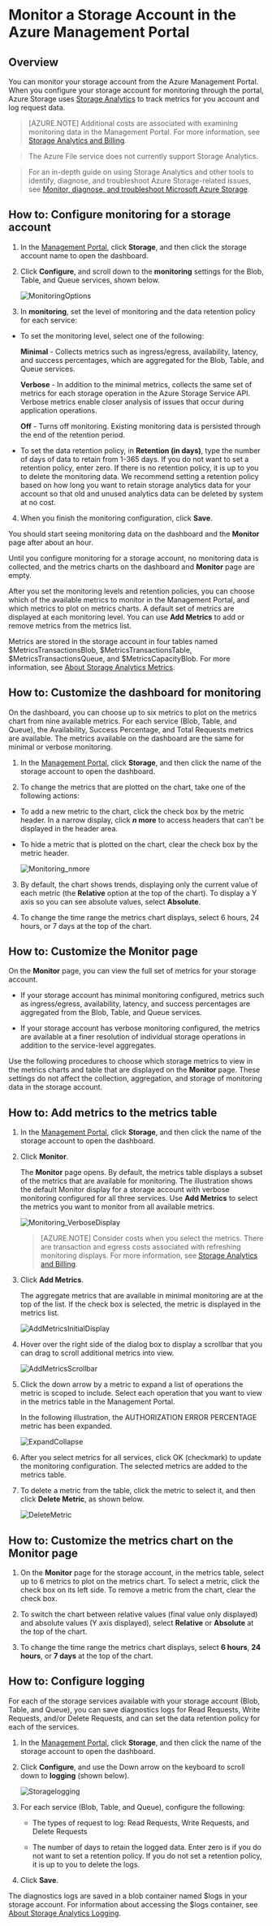 <properties 
	pageTitle="How to monitor a storage account | Microsoft Azure" 
	description="Learn how to monitor a storage account in Azure by using the Management Portal." 
	services="storage" 
	documentationCenter="" 
	authors="tamram" 
	manager="adinah" 
	editor="cgronlun"/>

<tags 
	ms.service="storage" 
	ms.workload="storage" 
	ms.tgt_pltfrm="na" 
	ms.devlang="na" 
	ms.topic="article" 
	ms.date="11/17/2014" 
	ms.author="tamram"/>

# Monitor a Storage Account in the Azure Management Portal

## Overview

You can monitor your storage account from the Azure Management Portal. When you configure your storage account for monitoring through the portal, Azure Storage uses [Storage Analytics](http://msdn.microsoft.com/library/azure/hh343270.aspx) to track metrics for you account and log request data. 

> [AZURE.NOTE] Additional costs are associated with examining monitoring data in the Management Portal. For more information, see <a href="http://msdn.microsoft.com/library/windowsazure/hh360997.aspx">Storage Analytics and Billing</a>. <br />

> The Azure File service does not currently support Storage Analytics.

> For an in-depth guide on using Storage Analytics and other tools to identify, diagnose, and troubleshoot Azure Storage-related issues, see [Monitor, diagnose, and troubleshoot Microsoft Azure Storage](../storage-monitoring-diagnosing-troubleshooting/).


## How to: Configure monitoring for a storage account

1. In the [Management Portal](https://manage.windowsazure.com/), click **Storage**, and then click the storage account name to open the dashboard.

2. Click **Configure**, and scroll down to the **monitoring** settings for the Blob, Table, and Queue services, shown below.

	![MonitoringOptions](./media/storage-monitor-storage-account/Storage_MonitoringOptions.png)

3. In **monitoring**, set the level of monitoring and the data retention policy for each service:

-  To set the monitoring level, select one of the following:

      **Minimal** - Collects metrics such as ingress/egress, availability, latency, and success percentages, which are aggregated for the Blob, Table, and Queue services.

      **Verbose** - In addition to the minimal metrics, collects the same set of metrics for each storage operation in the Azure Storage Service API. Verbose metrics enable closer analysis of issues that occur during application operations. 

      **Off** - Turns off monitoring. Existing monitoring data is persisted through the end of the retention period.

- To set the data retention policy, in **Retention (in days)**, type the number of days of data to retain from 1-365 days. If you do not want to set a retention policy, enter zero. If there is no retention policy, it is up to you to delete the monitoring data. We recommend setting a retention policy based on how long you want to retain storage analytics data for your account so that old and unused analytics data can be deleted by system at no cost.

4. When you finish the monitoring configuration, click **Save**.

You should start seeing monitoring data on the dashboard and the **Monitor** page after about an hour.

Until you configure monitoring for a storage account, no monitoring data is collected, and the metrics charts on the dashboard and **Monitor** page are empty.

After you set the monitoring levels and retention policies, you can choose which of the available metrics to monitor in the Management Portal, and which metrics to plot on metrics charts. A default set of metrics are displayed at each monitoring level. You can use **Add Metrics** to add or remove metrics from the metrics list.

Metrics are stored in the storage account in four tables named $MetricsTransactionsBlob, $MetricsTransactionsTable, $MetricsTransactionsQueue, and $MetricsCapacityBlob. For more information, see [About Storage Analytics Metrics](http://msdn.microsoft.com/library/windowsazure/hh343258.aspx).


## How to: Customize the dashboard for monitoring

On the dashboard, you can choose up to six metrics to plot on the metrics chart from nine available metrics. For each service (Blob, Table, and Queue), the Availability, Success Percentage, and Total Requests metrics are available. The metrics available on the dashboard are the same for minimal or verbose monitoring.

1. In the [Management Portal](https://manage.windowsazure.com/), click **Storage**, and then click the name of the storage account to open the dashboard.

2. To change the metrics that are plotted on the chart, take one of the following actions:

- To add a new metric to the chart, click the check box by the metric header. In a narrow display, click ***n* more** to access headers that can't be displayed in the header area.

- To hide a metric that is plotted on the chart, clear the check box by the metric header.

	![Monitoring_nmore](./media/storage-monitor-storage-account/storage_Monitoring_nmore.png)
  
3. By default, the chart shows trends, displaying only the current value of each metric (the **Relative** option at the top of the chart). To display a Y axis so you can see absolute values, select **Absolute**.

4. To change the time range the metrics chart displays, select 6 hours, 24 hours, or 7 days at the top of the chart.
     

## How to: Customize the Monitor page

On the **Monitor** page, you can view the full set of metrics for your storage account. 

- If your storage account has minimal monitoring configured, metrics such as ingress/egress, availability, latency, and success percentages are aggregated from the Blob, Table, and Queue services.

- If your storage account has verbose monitoring configured, the metrics are available at a finer resolution of individual storage operations in addition to the service-level aggregates.

Use the following procedures to choose which storage metrics to view in the metrics charts and table that are displayed on the **Monitor** page. These settings do not affect the collection, aggregation, and storage of monitoring data in the storage account.

## How to: Add metrics to the metrics table


1. In the [Management Portal](https://manage.windowsazure.com/), click **Storage**, and then click the name of the storage account to open the dashboard.

2. Click **Monitor**.

	The **Monitor** page opens. By default, the metrics table displays a subset of the metrics that are available for monitoring. The illustration shows the default Monitor display for a storage account with verbose monitoring configured for all three services. Use **Add Metrics** to select the metrics you want to monitor from all available metrics.


	![Monitoring_VerboseDisplay](./media/storage-monitor-storage-account/Storage_Monitoring_VerboseDisplay.png)

	> [AZURE.NOTE] Consider costs when you select the metrics. There are transaction and egress costs associated with refreshing monitoring displays. For more information, see [Storage Analytics and Billing](http://msdn.microsoft.com/library/windowsazure/hh360997.aspx).

3. Click **Add Metrics**. 

	The aggregate metrics that are available in minimal monitoring are at the top of the list. If the check box is selected, the metric is displayed in the metrics list. 

	![AddMetricsInitialDisplay](./media/storage-monitor-storage-account/Storage_AddMetrics_InitialDisplay.png)
 
4. Hover over the right side of the dialog box to display a scrollbar that you can drag to scroll additional metrics into view.

	![AddMetricsScrollbar](./media/storage-monitor-storage-account/Storage_AddMetrics_Scrollbar.png)


5. Click the down arrow by a metric to expand a list of operations the metric is scoped to include. Select each operation that you want to view in the metrics table in the Management Portal.

	In the following illustration, the AUTHORIZATION ERROR PERCENTAGE metric has been expanded.

	![ExpandCollapse](./media/storage-monitor-storage-account/Storage_AddMetrics_ExpandCollapse.png)


6. After you select metrics for all services, click OK (checkmark) to update the monitoring configuration. The selected metrics are added to the metrics table.

7. To delete a metric from the table, click the metric to select it, and then click **Delete Metric**, as shown below.

	![DeleteMetric](./media/storage-monitor-storage-account/Storage_DeleteMetric.png)

## How to: Customize the metrics chart on the Monitor page

1. On the **Monitor** page for the storage account, in the metrics table, select up to 6 metrics to plot on the metrics chart. To select a metric, click the check box on its left side. To remove a metric from the chart, clear the check box.

2. To switch the chart between relative values (final value only displayed) and absolute values (Y axis displayed), select **Relative** or **Absolute** at the top of the chart.

3.	To change the time range the metrics chart displays, select **6 hours**, **24 hours**, or **7 days** at the top of the chart.



## How to: Configure logging

For each of the storage services available with your storage account (Blob, Table, and Queue), you can save diagnostics logs for Read Requests, Write Requests, and/or Delete Requests, and can set the data retention policy for each of the services.

1. In the [Management Portal](https://manage.windowsazure.com/), click **Storage**, and then click the name of the storage account to open the dashboard.

2. Click **Configure**, and use the Down arrow on the keyboard to scroll down to **logging** (shown below).

	![Storagelogging](./media/storage-monitor-storage-account/Storage_LoggingOptions.png)

 
3. For each service (Blob, Table, and Queue), configure the following:

	- The types of request to log: Read Requests, Write Requests, and Delete Requests

	- The number of days to retain the logged data. Enter zero is if you do not want to set a retention policy. If you do not set a retention policy, it is up to you to delete the logs.

4. Click **Save**.

The diagnostics logs are saved in a blob container named $logs in your storage account. For information about accessing the $logs container, see [About Storage Analytics Logging](http://msdn.microsoft.com/library/windowsazure/hh343262.aspx).
